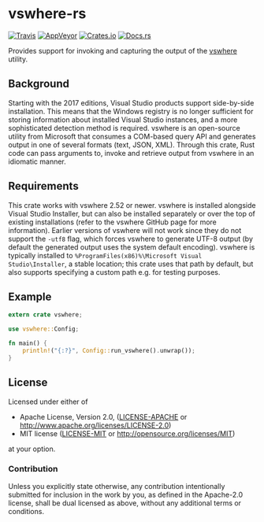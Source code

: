 # vswhere-rs

[![Travis](https://img.shields.io/travis/FaultyRAM/vswhere-rs.svg)][1]
[![AppVeyor](https://img.shields.io/appveyor/ci/FaultyRAM/vswhere-rs.svg)][2]
[![Crates.io](https://img.shields.io/crates/v/vswhere.svg)][3]
[![Docs.rs](https://docs.rs/vswhere/badge.svg)][4]

Provides support for invoking and capturing the output of the [vswhere][5] utility.

## Background

Starting with the 2017 editions, Visual Studio products support side-by-side installation. This
means that the Windows registry is no longer sufficient for storing information about installed
Visual Studio instances, and a more sophisticated detection method is required. vswhere is an
open-source utility from Microsoft that consumes a COM-based query API and generates output in one
of several formats (text, JSON, XML). Through this crate, Rust code can pass arguments to, invoke
and retrieve output from vswhere in an idiomatic manner.

## Requirements

This crate works with vswhere 2.52 or newer. vswhere is installed alongside Visual Studio
Installer, but can also be installed separately or over the top of existing installations (refer to
the vswhere GitHub page for more information). Earlier versions of vswhere will not work since they
do not support the `-utf8` flag, which forces vswhere to generate UTF-8 output (by default the
generated output uses the system default encoding). vswhere is typically installed to
`%ProgramFiles(x86)%\Microsoft Visual Studio\Installer`, a stable location; this crate uses that
path by default, but also supports specifying a custom path e.g. for testing purposes.

## Example

```rust
extern crate vswhere;

use vswhere::Config;

fn main() {
    println!("{:?}", Config::run_vswhere().unwrap());
}
```

## License

Licensed under either of

* Apache License, Version 2.0,
  ([LICENSE-APACHE](LICENSE-APACHE) or http://www.apache.org/licenses/LICENSE-2.0)
* MIT license ([LICENSE-MIT](LICENSE-MIT) or http://opensource.org/licenses/MIT)

at your option.

### Contribution

Unless you explicitly state otherwise, any contribution intentionally
submitted for inclusion in the work by you, as defined in the Apache-2.0
license, shall be dual licensed as above, without any additional terms or
conditions.

[1]: https://travis-ci.org/FaultyRAM/vswhere-rs
[2]: https://ci.appveyor.com/project/FaultyRAM/vswhere-rs
[3]: https://crates.io/crates/vswhere
[4]: https://docs.rs/vswhere
[5]: https://github.com/Microsoft/vswhere
